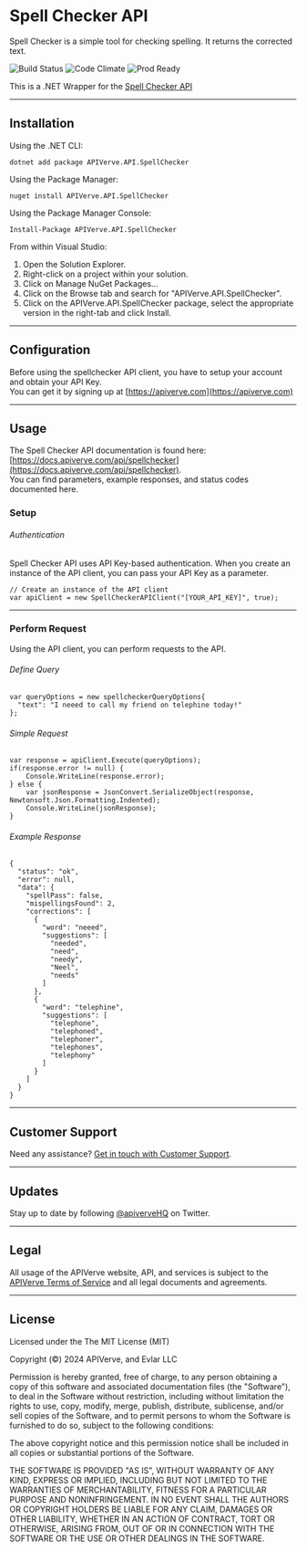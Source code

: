 Spell Checker API
============

Spell Checker is a simple tool for checking spelling. It returns the corrected text.

![Build Status](https://img.shields.io/badge/build-passing-green)
![Code Climate](https://img.shields.io/badge/maintainability-B-purple)
![Prod Ready](https://img.shields.io/badge/production-ready-blue)

This is a .NET Wrapper for the [Spell Checker API](https://apiverve.com/marketplace/api/spellchecker)

---

## Installation

Using the .NET CLI:
```
dotnet add package APIVerve.API.SpellChecker
```

Using the Package Manager:
```
nuget install APIVerve.API.SpellChecker
```

Using the Package Manager Console:
```
Install-Package APIVerve.API.SpellChecker
```

From within Visual Studio:

1. Open the Solution Explorer.
2. Right-click on a project within your solution.
3. Click on Manage NuGet Packages...
4. Click on the Browse tab and search for "APIVerve.API.SpellChecker".
5. Click on the APIVerve.API.SpellChecker package, select the appropriate version in the right-tab and click Install.


---

## Configuration

Before using the spellchecker API client, you have to setup your account and obtain your API Key.  
You can get it by signing up at [https://apiverve.com](https://apiverve.com)

---

## Usage

The Spell Checker API documentation is found here: [https://docs.apiverve.com/api/spellchecker](https://docs.apiverve.com/api/spellchecker).  
You can find parameters, example responses, and status codes documented here.

### Setup

###### Authentication
Spell Checker API uses API Key-based authentication. When you create an instance of the API client, you can pass your API Key as a parameter.

```
// Create an instance of the API client
var apiClient = new SpellCheckerAPIClient("[YOUR_API_KEY]", true);
```

---


### Perform Request
Using the API client, you can perform requests to the API.

###### Define Query

```
var queryOptions = new spellcheckerQueryOptions{
  "text": "I neeed to call my friend on telephine today!"
};
```

###### Simple Request

```
var response = apiClient.Execute(queryOptions);
if(response.error != null) {
	Console.WriteLine(response.error);
} else {
    var jsonResponse = JsonConvert.SerializeObject(response, Newtonsoft.Json.Formatting.Indented);
    Console.WriteLine(jsonResponse);
}
```

###### Example Response

```
{
  "status": "ok",
  "error": null,
  "data": {
    "spellPass": false,
    "mispellingsFound": 2,
    "corrections": [
      {
        "word": "neeed",
        "suggestions": [
          "needed",
          "need",
          "needy",
          "Neel",
          "needs"
        ]
      },
      {
        "word": "telephine",
        "suggestions": [
          "telephone",
          "telephoned",
          "telephoner",
          "telephones",
          "telephony"
        ]
      }
    ]
  }
}
```

---

## Customer Support

Need any assistance? [Get in touch with Customer Support](https://apiverve.com/contact).

---

## Updates
Stay up to date by following [@apiverveHQ](https://twitter.com/apiverveHQ) on Twitter.

---

## Legal

All usage of the APIVerve website, API, and services is subject to the [APIVerve Terms of Service](https://apiverve.com/terms) and all legal documents and agreements.

---

## License
Licensed under the The MIT License (MIT)

Copyright (&copy;) 2024 APIVerve, and Evlar LLC

Permission is hereby granted, free of charge, to any person obtaining a copy of this software and associated documentation files (the "Software"), to deal in the Software without restriction, including without limitation the rights to use, copy, modify, merge, publish, distribute, sublicense, and/or sell copies of the Software, and to permit persons to whom the Software is furnished to do so, subject to the following conditions:

The above copyright notice and this permission notice shall be included in all copies or substantial portions of the Software.

THE SOFTWARE IS PROVIDED "AS IS", WITHOUT WARRANTY OF ANY KIND, EXPRESS OR IMPLIED, INCLUDING BUT NOT LIMITED TO THE WARRANTIES OF MERCHANTABILITY, FITNESS FOR A PARTICULAR PURPOSE AND NONINFRINGEMENT. IN NO EVENT SHALL THE AUTHORS OR COPYRIGHT HOLDERS BE LIABLE FOR ANY CLAIM, DAMAGES OR OTHER LIABILITY, WHETHER IN AN ACTION OF CONTRACT, TORT OR OTHERWISE, ARISING FROM, OUT OF OR IN CONNECTION WITH THE SOFTWARE OR THE USE OR OTHER DEALINGS IN THE SOFTWARE.